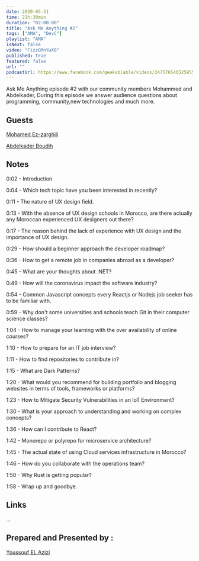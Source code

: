 ```yaml
---
date: 2020-05-31
time: 21h:30min
duration: "02:00:00"
title: "Ask Me Anything #2"
tags: ["AMA", "DevC"]
playlist: "AMA"
isNext: false
video: "FizzGMnYwX0"
published: true
featured: false
url: ""
podcastUrl: https://www.facebook.com/geeksblabla/videos/247576546525955/
---
```


Ask Me Anything episode #2 with our community members Mohammed and Abdelkader, During this episode we answer audience questions about programming, community,new technologies and much more.

## Guests

[Mohamed Ez-zarghili](https://twitter.com/ezzarghili)

[Abdelkader Boudih](https://twitter.com/seurOSS)

## Notes

0:02 - Introduction

0:04 - Which tech topic have you been interested in recently?

0:11 - The nature of UX design field.

0:13 - With the absence of UX design schools in Morocco, are there actually any Moroccan experienced UX designers out there?

0:17 - The reason behind the lack of experience with UX design and the importance of UX design.

0:29 - How should a beginner approach the developer roadmap?

0:36 - How to get a remote job in companies abroad as a developer?

0:45 - What are your thoughts about .NET?

0:49 - How will the coronavirus impact the software industry?

0:54 - Common Javascript concepts every Reactjs or Nodejs job seeker has to be familiar with.

0:59 - Why don't some universities and schools teach Git in their computer science classes?

1:04 - How to manage your learning with the over availability of online courses?

1:10 - How to prepare for an IT job interview?

1:11 - How to find repositories to contribute in?

1:15 - What are Dark Patterns?

1:20 - What would you recommend for building portfolio and blogging websites in terms of tools, frameworks or platforms?

1:23 - How to Mitigate Security Vulnerabilities in an IoT Environment?

1:30 - What is your approach to understanding and working on complex concepts?

1:36 - How can I contribute to React?

1:42 - Monorepo or polyrepo for microservice architecture?

1:45 - The actual state of using Cloud services infrastructure in Morocco?

1:46 - How do you collaborate with the operations team?

1:50 - Why Rust is getting popular?

1:58 - Wrap up and goodbye.

## Links

...

## Prepared and Presented by :

[Youssouf EL Azizi](https://elazizi.com/)
